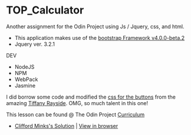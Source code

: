 # TOP_Calculator
Another assignment for the Odin Project using Js / Jquery, css, and html.

- This application makes use of the [bootstrap Framework v4.0.0-beta.2](https://en.wikipedia.org/wiki/Bootstrap_(front-end_framework))
- Jquery ver. 3.2.1

DEV
- NodeJS
- NPM
- WebPack
- Jasmine

I did borrow some code and modified the [css for the buttons](https://codepen.io/tmrDevelops/pen/VeRvKX) from the amazing [Tiffany Rayside](https://codepen.io/tmrDevelops). OMG, so much talent in this one!

This lesson can be found @ The Odin Project [Curriculum](https://www.theodinproject.com/courses/web-development-101/lessons/calculator)

* [Clifford Minks's Solution](https://github.com/xxerror500xx/TOP_Calculator) | [View in browser](https://xxerror500xx.github.io/TOP_Calculator/dist)
